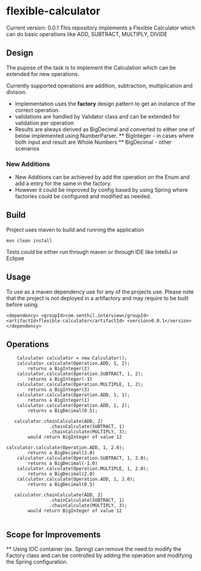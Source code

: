 # flexible-calculator

Current version: 0.0.1
This repository implements a Flexible Calculator which can do basic operations like ADD, SUBTRACT, MULTIPLY, DIVIDE

## Design 

The pupose of the task is to implement the Calculation which can be extended for new operations.

Currently supported operations are addition, subtraction, multiplication and division.

* Implementation uses the **factory** design pattern to get an instance of the correct operation. 
* validations are handled by Validator class and can be extended for validation per operation
* Results are always derived as BigDecimal and converted to either one of below implemented using NumberParser.
** BigInteger - in cases where both input and result are Whole Numbers
** BigDecimal - other scenarios

### New Additions

* New Additions can be achieved by add the operation on the Enum and add a entry for the same in the factory.
* However it could be improved by config based by using Spring where factories could be configured and modified as needed.

## Build

Project uses maven to build and running the application

```
mvn clean install
```

Tests could be either run through maven or through IDE like IntelliJ or Eclipse

## Usage

To use as a maven dependency use for any of the projects use. Please note that the project is not deployed in a artifactory and may require to be built before using.

``
<dependency>
    <groupId>com.senthil.interview</groupId>
    <artifactId>flexible-calculator</artifactId>
    <version>0.0.1</version>
  </dependency>
``
## Operations

```
    Calculator calculator = new Calculator();
    calculator.calculate(Operation.ADD, 1, 2); 
        returns a BigInteger(2)
    calculator.calculate(Operation.SUBTRACT, 1, 2);
        returns a BigInteger(-1)
    calculator.calculate(Operation.MULTIPLE, 1, 2);
        returns a BigInteger(3)
    calculator.calculate(Operation.ADD, 1, 1);
        returns a BigInteger(1)
    calculator.calculate(Operation.ADD, 1, 2);
        returns a BigDecimal(0.5);

   calculator.chainCalculate(ADD, 2)
                .chainCalculate(SUBTRACT, 1)
                .chainCalculate(MULTIPLY, 3);
        would return BigInteger of value 12

calculator.calculate(Operation.ADD, 1, 2.0); 
        returns a BigDecimal(3.0)
    calculator.calculate(Operation.SUBTRACT, 1, 2.0);
        returns a BigDecimal(-1.0)
    calculator.calculate(Operation.MULTIPLE, 1, 2.0);
        returns a BigDecimal(2.0)
    calculator.calculate(Operation.ADD, 1, 2.0);
        returns a BigDecimal(0.5)

   calculator.chainCalculate(ADD, 2)
                .chainCalculate(SUBTRACT, 1)
                .chainCalculate(MULTIPLY, 3);
        would return BigInteger of value 12
    
```

## Scope for Improvements 

** Using IOC container (ex. Spring) can remove the need to modify the Factory class and can be controlled by adding the operation and modifying the Spring configuration.
